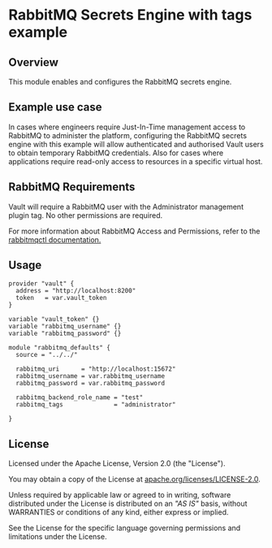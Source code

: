 # RabbitMQ Secrets Engine with tags example

## Overview

This module enables and configures the RabbitMQ secrets engine.

## Example use case

In cases where engineers require Just-In-Time management access to RabbitMQ to administer the platform, configuring the RabbitMQ secrets engine with this example will allow authenticated and authorised Vault users to obtain temporary RabbitMQ credentials. Also for cases where applications require read-only access to resources in a specific virtual host.

## RabbitMQ Requirements

Vault will require a RabbitMQ user with the Administrator management plugin tag.  No other permissions are required.

For more information about RabbitMQ Access and Permissions, refer to the [rabbitmqctl documentation.](https://www.rabbitmq.com/management.html#permissions)

## Usage

```hcl
provider "vault" {
  address = "http://localhost:8200"
  token   = var.vault_token
}

variable "vault_token" {}
variable "rabbitmq_username" {}
variable "rabbitmq_password" {}

module "rabbitmq_defaults" {
  source = "../../"

  rabbitmq_uri      = "http://localhost:15672"
  rabbitmq_username = var.rabbitmq_username
  rabbitmq_password = var.rabbitmq_password

  rabbitmq_backend_role_name = "test"
  rabbitmq_tags              = "administrator"

}
```

## License

Licensed under the Apache License, Version 2.0 (the "License").

You may obtain a copy of the License at [apache.org/licenses/LICENSE-2.0](http://www.apache.org/licenses/LICENSE-2.0).

Unless required by applicable law or agreed to in writing, software distributed under the License is distributed on an _"AS IS"_ basis, without WARRANTIES or conditions of any kind, either express or implied.

See the License for the specific language governing permissions and limitations under the License.